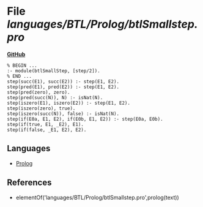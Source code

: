 # File _languages/BTL/Prolog/btlSmallstep.pro_
**[GitHub](https://github.com/softlang/yas/blob/master/languages/BTL/Prolog/btlSmallstep.pro)**
```
% BEGIN ...
:- module(btlSmallStep, [step/2]).
% END ...
step(succ(E1), succ(E2)) :- step(E1, E2).
step(pred(E1), pred(E2)) :- step(E1, E2).
step(pred(zero), zero).
step(pred(succ(N)), N) :- isNat(N).
step(iszero(E1), iszero(E2)) :- step(E1, E2).
step(iszero(zero), true).
step(iszero(succ(N)), false) :- isNat(N).
step(if(E0a, E1, E2), if(E0b, E1, E2)) :- step(E0a, E0b).
step(if(true, E1, _E2), E1).
step(if(false, _E1, E2), E2).
```

## Languages
* [Prolog](../languages/Prolog.md)

## References
* elementOf('languages/BTL/Prolog/btlSmallstep.pro',prolog(text))
